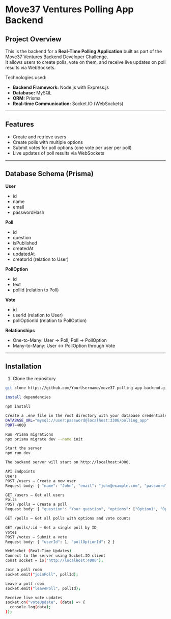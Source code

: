 # Move37 Ventures Polling App Backend

## Project Overview
This is the backend for a **Real-Time Polling Application** built as part of the Move37 Ventures Backend Developer Challenge.  
It allows users to create polls, vote on them, and receive live updates on poll results via WebSockets.

Technologies used:
- **Backend Framework:** Node.js with Express.js
- **Database:** MySQL 
- **ORM:** Prisma
- **Real-time Communication:** Socket.IO (WebSockets)

---

## Features
- Create and retrieve users
- Create polls with multiple options
- Submit votes for poll options (one vote per user per poll)
- Live updates of poll results via WebSockets

---

## Database Schema (Prisma)

**User**
- id
- name
- email
- passwordHash

**Poll**
- id
- question
- isPublished
- createdAt
- updatedAt
- creatorId (relation to User)

**PollOption**
- id
- text
- pollId (relation to Poll)

**Vote**
- id
- userId (relation to User)
- pollOptionId (relation to PollOption)

**Relationships**
- One-to-Many: User → Poll, Poll → PollOption
- Many-to-Many: User ↔ PollOption through Vote

---

## Installation

1. Clone the repository
```bash
git clone https://github.com/YourUsername/move37-polling-app-backend.git

install dependencies

npm install

Create a .env file in the root directory with your database credentials
DATABASE_URL="mysql://user:password@localhost:3306/polling_app"
PORT=4000

Run Prisma migrations
npx prisma migrate dev --name init

Start the server
npm run dev

The backend server will start on http://localhost:4000.

API Endpoints
Users
POST /users – Create a new user
Request body: { "name": "John", "email": "john@example.com", "password": "1234" }

GET /users – Get all users
Polls
POST /polls – Create a poll
Request body: { "question": "Your question", "options": ["Option1", "Option2"], "creatorId": 1, "isPublished": true }

GET /polls – Get all polls with options and vote counts

GET /polls/:id – Get a single poll by ID
Votes
POST /votes – Submit a vote
Request body: { "userId": 1, "pollOptionId": 2 }

WebSocket (Real-Time Updates)
Connect to the server using Socket.IO client
const socket = io("http://localhost:4000");

Join a poll room
socket.emit("joinPoll", pollId);

Leave a poll room
socket.emit("leavePoll", pollId);

Receive live vote updates
socket.on("voteUpdate", (data) => {
  console.log(data);
});
